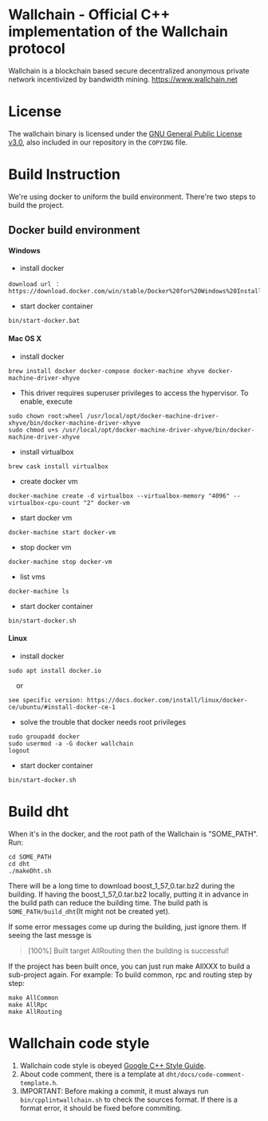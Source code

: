 # Wallchain - Official C++ implementation of the Wallchain protocol
Wallchain is a blockchain based secure decentralized anonymous private network incentivized by bandwidth mining.
https://www.wallchain.net

# License
The wallchain binary is licensed under the
[GNU General Public License v3.0](https://www.gnu.org/licenses/gpl-3.0.en.html), also included
in our repository in the `COPYING` file.

# Build Instruction
We're using docker to uniform the build environment. 
There're two steps to build the project.
 
## Docker build environment

#### Windows
- install docker
```
download url ：https://download.docker.com/win/stable/Docker%20for%20Windows%20Installer.exe
```
- start docker container
```
bin/start-docker.bat
```
#### Mac OS X
- install docker
```
brew install docker docker-compose docker-machine xhyve docker-machine-driver-xhyve
```
- This driver requires superuser privileges to access the hypervisor. To enable, execute
```
sudo chown root:wheel /usr/local/opt/docker-machine-driver-xhyve/bin/docker-machine-driver-xhyve
sudo chmod u+s /usr/local/opt/docker-machine-driver-xhyve/bin/docker-machine-driver-xhyve
```
- install virtualbox
```
brew cask install virtualbox
```
- create docker vm
```
docker-machine create -d virtualbox --virtualbox-memory "4096" --virtualbox-cpu-count "2" docker-vm
```
- start docker vm
```
docker-machine start docker-vm
```
- stop docker vm
```
docker-machine stop docker-vm
```
- list vms
```
docker-machine ls
```
- start docker container
```
bin/start-docker.sh
```
#### Linux
- install docker
```
sudo apt install docker.io
```
&nbsp;&nbsp;&nbsp;&nbsp;or
```
see specific version: https://docs.docker.com/install/linux/docker-ce/ubuntu/#install-docker-ce-1
```
- solve the trouble that docker needs root privileges
```
sudo groupadd docker
sudo usermod -a -G docker wallchain
logout
```
- start docker container
```
bin/start-docker.sh
```
# Build dht
When it's in the docker, and the root path of the Wallchain is "SOME_PATH". 
Run:
```
cd SOME_PATH
cd dht
./makeDht.sh
```
There will be a long time to download boost_1_57_0.tar.bz2 during the building. 
If having the boost_1_57_0.tar.bz2 locally, putting it in advance in the build path can reduce the building time.
The build path is `SOME_PATH/build_dht`(It might not be created yet).

If some error messages come up during the building, just ignore them.
If seeing the last messge is 
> [100%] Built target AllRouting 
then the building is successful!

If the project has been built once, you can just run make AllXXX to build a sub-project again.
For example: 
To build common, rpc and routing step by step: 
```
make AllCommon
make AllRpc
make AllRouting
```
# Wallchain code style
1. Wallchain code style is obeyed [Google C++ Style Guide](https://google.github.io/styleguide/cppguide.html).
2. About code comment, there is a template at `dht/docs/code-comment-template.h`.
3. IMPORTANT: 
   Before making a commit, it must always run `bin/cpplintwallchain.sh` to check the sources format.
   If there is a format error, it should be fixed before commiting.
